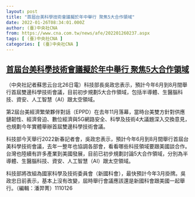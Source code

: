 ```yaml
---
layout: post
title: "首屆台美科學技術會議擬於年中舉行 聚焦5大合作領域"
date: 2022-01-26T08:34:01.000Z
author: (臺)中央社CNA
from: https://www.cna.com.tw/news/afe/202201260237.aspx
tags: [ (臺)中央社CNA ]
categories: [ (臺)中央社CNA ]
---
```

<!--1643186041000-->
[首屆台美科學技術會議擬於年中舉行 聚焦5大合作領域](https://www.cna.com.tw/news/afe/202201260237.aspx)
------

<div>
<div></div><div><p>（中央社記者蘇思云台北26日電）科技部長吳政忠表示，預計今年6月到8月間舉行首屆雙邊科學技術會議，目前初步規劃5大合作領域，包括半導體、生醫腦科技、資安、人工智慧（AI）跟太空領域。</p><p>第2屆台美經濟繁榮夥伴對話（EPPD）在去年11月落幕，當時台美雙方針對供應鏈韌性、經濟脅迫、數位經濟與5G網路安全、科學及技術4大議題深入交換意見，也規劃今年實體舉辦首屆雙邊科學技術會議。</p><p>科技部今天舉行2022新春記者會，吳政忠表示，預計今年6月到8月間舉行首屆台美科學技術會議，去年一整年也協調各部會，看看哪些科技領域要跟美國談合作。台灣也陸續有許多產業到美國發展，目前已初步規劃討論5大合作領域，分別為半導體、生醫腦科技、資安、人工智慧（AI）跟太空領域。</p><p>科技部將改組為國家科學及技術委員會（新國科會），最快預計今年3月掛牌。吳政忠日前表示，基本上沒有改變，屆時舉行會議應該還是新國科會跟美國一起舉行。（編輯：潘羿菁）1110126</p></div>
</div>
